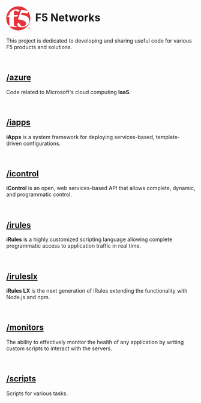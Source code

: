 # <img align="center" src="f5logo.svg" height="64">&nbsp;&nbsp;F5 Networks


This project is dedicated to developing and sharing useful code for various F5 products and solutions.
&nbsp;&nbsp;

&nbsp;&nbsp;

## [/azure](/azure)
Code related to Microsoft's cloud computing **IaaS**.
&nbsp;&nbsp;

&nbsp;&nbsp;

## [/iapps](/iapps)
**iApps** is a system framework for deploying services-based, template-driven configurations.
&nbsp;&nbsp;

&nbsp;&nbsp;

## [/icontrol](/icontrol)
**iControl** is an open, web services-based API that allows complete, dynamic, and programmatic control.
&nbsp;&nbsp;

&nbsp;&nbsp;

## [/irules](/irules)
**iRules** is a highly customized scripting language allowing complete programmatic access to application traffic in real time.
&nbsp;&nbsp;

&nbsp;&nbsp;

## [/iruleslx](/iruleslx)
**iRules LX** is the next generation of iRules extending the functionality with Node.js and npm.
&nbsp;&nbsp;

&nbsp;&nbsp;

## [/monitors](/monitors)
The ability to effectively monitor the health of any application by writing custom scripts to interact with the servers.
&nbsp;&nbsp;

&nbsp;&nbsp;

## [/scripts](/scripts)
Scripts for various tasks.
